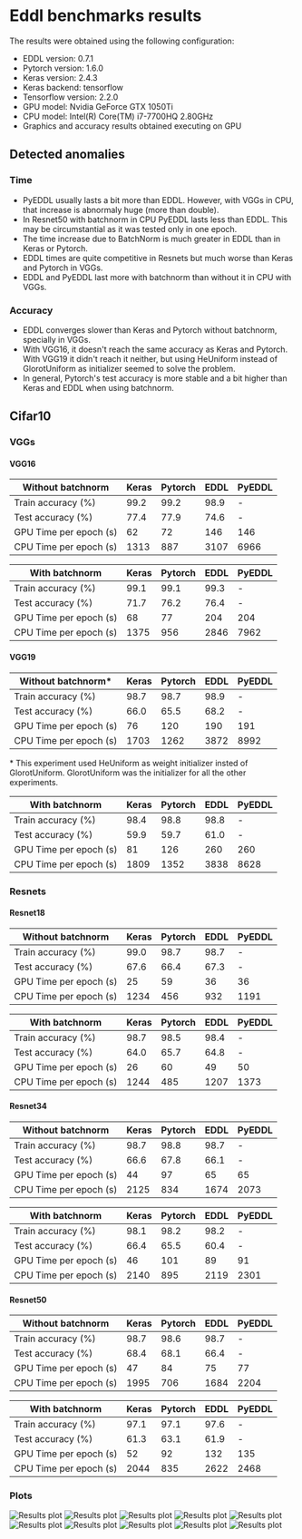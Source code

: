 # Eddl benchmarks results
The results were obtained using the following configuration:
* EDDL version: 0.7.1
* Pytorch version: 1.6.0
* Keras version: 2.4.3
* Keras backend: tensorflow
* Tensorflow version: 2.2.0
* GPU model: Nvidia GeForce GTX 1050Ti
* CPU model: Intel(R) Core(TM) i7-7700HQ 2.80GHz
* Graphics and accuracy results obtained executing on GPU

## Detected anomalies
### Time
* PyEDDL usually lasts a bit more than EDDL. However, with VGGs in CPU, that increase is abnormaly huge (more than double).
* In Resnet50 with batchnorm in CPU PyEDDL lasts less than EDDL. This may be circumstantial as it was tested only in one epoch.
* The time increase due to BatchNorm is much greater in EDDL than in Keras or Pytorch.
* EDDL times are quite competitive in Resnets but much worse than Keras and Pytorch in VGGs.
* EDDL and PyEDDL last more with batchnorm than without it in CPU with VGGs.

### Accuracy
* EDDL converges slower than Keras and Pytorch without batchnorm, specially in VGGs.
* With VGG16, it doesn't reach the same accuracy as Keras and Pytorch. With VGG19 it didn't reach it neither, but using HeUniform instead of GlorotUniform as initializer seemed to solve the problem.
* In general, Pytorch's test accuracy is more stable and a bit higher than Keras and EDDL when using batchnorm.

## Cifar10
### VGGs
#### VGG16
|Without batchnorm|Keras|Pytorch|EDDL|PyEDDL|
|-----------------|----------|-----------|------|------|
|Train accuracy (%)|99.2|99.2|98.9|-|
|Test accuracy (%)|77.4|77.9|74.6|-|
|GPU Time per epoch (s)|62|72|146|146|
|CPU Time per epoch (s)|1313|887|3107|6966|


|With batchnorm|Keras|Pytorch|EDDL|PyEDDL|
|------------- | ---------- | ----------- |------|------|
|Train accuracy (%)|99.1|99.1|99.3|-|
|Test accuracy (%)|71.7|76.2|76.4|-|
|GPU Time per epoch (s)|68|77|204|204|
|CPU Time per epoch (s)|1375|956|2846|7962|


#### VGG19
|Without batchnorm*|Keras|Pytorch|EDDL|PyEDDL|
|------------- | ---------- | ----------- |------|------|
|Train accuracy (%)|98.7|98.7|98.9|-|
|Test accuracy (%)|66.0|65.5|68.2|-|
|GPU Time per epoch (s)|76|120|190|191|
|CPU Time per epoch (s)|1703|1262|3872|8992|

\* This experiment used HeUniform as weight initializer insted of GlorotUniform. GlorotUniform was the initializer for all the other experiments.


|With batchnorm|Keras|Pytorch|EDDL|PyEDDL|
|------------- | ---------- | ----------- |------|------|
|Train accuracy (%)|98.4|98.8|98.8|-|
|Test accuracy (%)|59.9|59.7|61.0|-|
|GPU Time per epoch (s)|81|126|260|260|
|CPU Time per epoch (s)|1809|1352|3838|8628|


### Resnets

#### Resnet18
|Without batchnorm|Keras|Pytorch|EDDL|PyEDDL|
|------------- | ---------- | ----------- |------|------|
|Train accuracy (%)|99.0|98.7|98.7|-|
|Test accuracy (%)|67.6|66.4|67.3|-|
|GPU Time per epoch (s)|25|59|36|36|
|CPU Time per epoch (s)|1234|456|932|1191|


|With batchnorm|Keras|Pytorch|EDDL|PyEDDL|
|------------- | ---------- | ----------- |------|------|
|Train accuracy (%)|98.7|98.5|98.4|-|
|Test accuracy (%)|64.0|65.7|64.8|-|
|GPU Time per epoch (s)|26|60|49|50|
|CPU Time per epoch (s)|1244|485|1207|1373|


#### Resnet34
|Without batchnorm|Keras|Pytorch|EDDL|PyEDDL|
|------------- | ---------- | ----------- |------|------|
|Train accuracy (%)|98.7|98.8|98.7|-|
|Test accuracy (%)|66.6|67.8|66.1|-|
|GPU Time per epoch (s)|44|97|65|65|
|CPU Time per epoch (s)|2125|834|1674|2073|


|With batchnorm|Keras|Pytorch|EDDL|PyEDDL|
|------------- | ---------- | ----------- |------|------|
|Train accuracy (%)|98.1|98.2|98.2|-|
|Test accuracy (%)|66.4|65.5|60.4|-|
|GPU Time per epoch (s)|46|101|89|91|
|CPU Time per epoch (s)|2140|895|2119|2301|


#### Resnet50
|Without batchnorm|Keras|Pytorch|EDDL|PyEDDL|
|------------- | ---------- | ----------- |------|------|
|Train accuracy (%)|98.7|98.6|98.7|-|
|Test accuracy (%)|68.4|68.1|66.4|-|
|GPU Time per epoch (s)|47|84|75|77|
|CPU Time per epoch (s)|1995|706|1684|2204|


|With batchnorm|Keras|Pytorch|EDDL|PyEDDL|
|------------- | ---------- | ----------- |------|------|
|Train accuracy (%)|97.1|97.1|97.6|-|
|Test accuracy (%)|61.3|63.1|61.9|-|
|GPU Time per epoch (s)|52|92|132|135|
|CPU Time per epoch (s)|2044|835|2622|2468|

### Plots
![Results plot](results/vgg16_nobn.png)
![Results plot](results/vgg16_bn.png)
![Results plot](results/vgg19_nobn.png)
![Results plot](results/vgg19_bn.png)
![Results plot](results/resnet18_nobn.png)
![Results plot](results/resnet18_bn.png)
![Results plot](results/resnet34_nobn.png)
![Results plot](results/resnet34_bn.png)
![Results plot](results/resnet50_nobn.png)
![Results plot](results/resnet50_bn.png)
